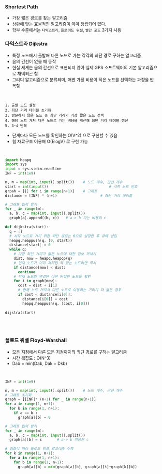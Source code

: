 ### Shortest Path

- 가장 짧은 경로를 찾는 알고리즘
- 상황에 맞는 효율적인 알고리즘이 이미 정립되어 있다.
- 학부 수준에서는 `다익스트라`, `플로이드 워셜`, `벨만 포드` 3가지 사용



### 다익스트라 Dijkstra

- 특정 노드에서 출발해 다른 노드로 가는 각각의 최단 경로 구하는 알고리즘
- 음의 간선이 없을 때 동작
- 현실 세계는 음의 간선으로 표현되지 않아 실제 GPS 소프트웨어의 기본 알고리즘으로 채택되곤 함
- 그리디 알고리즘으로 분류되며, 매번 가장 비용이 적은 노드를 선택하는 과정을 반복함

<br>

```text
1. 출발 노드 설정
2. 최단 거리 테이블 초기화
3. 방문하지 않은 노드 중 최단 거리가 가장 짧은 노드 선택
4. 해당 노트 거쳐 다른 노드로 가는 비용을 계산해 최단 거리 테이블 갱신
5. 3~4 반복
```

- 단계마다 모든 노드를 확인하는 O(V^2) 으로 구현할 수 있음
- 힙 자료구조 이용해 O(ElogV) 로 구현 가능

<br>

```python
import heapq
import sys
input = sys.stdin.readline
INF = int(1e9)

n, m = map(int, input().split())	# 노드 개수, 간선 개수
start = int(input())							# 시작 노드 번호
grpah = [[] for i in range(n+1)]	# 그래프 
distance = [INF] * (n+1)					# 최단 거리 테이블

# 그래프 입력 받기
for _ in range(m):
  a, b, c = map(int, input().split())
  graph[a].append((b, c))	# a-> b 가는 비용이 c
 
def dijkstra(start):
  q = []
  # 시작 노드로 가기 위한 최단 경로는 0으로 설정한 후 큐에 삽입
  heapq.heappush(q, (0, start))
  distance[start] = 0
  while q:
    # 가장 최단 거리가 짧은 노드에 대한 정보 꺼내기
    dist, now = heapq.heapop(q)
    # 현재 노드가 이미 처리된 적 있는 노드라면 무시
    if distance[now] < dist:
      continue
    # 현재 노드와 연결된 다른 인접한 노드들 확인
    for i in graph[now]:
      cost = dist + i[1]
      # 현재 노드 거쳐서 다른 노드로 이동하는 거리가 더 짧은 경우
      if cost < distance[i[0]]:
        distance[i[0]] = cost
        heapq.heappush(q, (cost, i[0]))
      
dijstra(start)
```

<br><br>



### 플로드 워셜 Floyd-Warshall

- 모든 지점에서 다른 모든 지점까지의 최단 경로를 구하는 알고리즘
- 시간 복잡도 : O(N^3)
- Dab = min(Dab, Dak + Dkb)

<br>

```python
INF = int(1e9)

n, m = map(int, input().split())	# 노드 개수, 간선 개수
# 그래프 초기화
graph = [[INF]* (n+1) for _ in range(n+1)]	
for a in range(1, n+1):
  for b in range(1, n+1):
    if a == b :
      graph[a][b] = 0

# 그래프 입력 받기
for _ in range(m):
  a, b, c = map(int, input().split())
  graph[a][b] = c 		# a-> b 비용은 c
  
# 점화식 따라 플로드 워셜 알고리즘 수행
for k in range(1, n+1):
  for a in range(1, n+1):
    for b in range(1, n+1):
      graph[a][b] = min(graph[a][b], graph[a][k]+graph[k][b])
```

